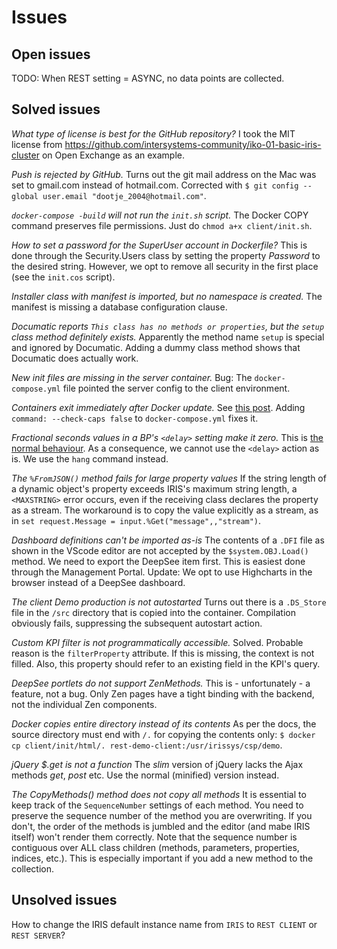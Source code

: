 # Issues

## Open issues

TODO: When REST setting = ASYNC, no data points are collected.

## Solved issues

*What type of license is best for the GitHub repository?*
I took the MIT license from <https://github.com/intersystems-community/iko-01-basic-iris-cluster>
on Open Exchange as an example.

*Push is rejected by GitHub.*
Turns out the git mail address on the Mac was set to gmail.com instead of hotmail.com.
Corrected with `$ git config --global user.email "dootje_2004@hotmail.com"`.

*`docker-compose -build` will not run the `init.sh` script.*
The Docker COPY command preserves file permissions. Just do `chmod a+x client/init.sh`.

*How to set a password for the SuperUser account in Dockerfile?*
This is done through the Security.Users class by setting the property *Password*
to the desired string.
However, we opt to remove all security in the first place (see the `init.cos` script).

*Installer class with manifest is imported, but no namespace is created.*
The manifest is missing a database configuration clause.

*Documatic reports `This class has no methods or properties`, but the `setup`
class method definitely exists.*
Apparently the method name `setup` is special and ignored by Documatic.
Adding a dummy class method shows that Documatic does actually work.

*New init files are missing in the server container.*
Bug: The `docker-compose.yml` file pointed the server config to the client environment.

*Containers exit immediately after Docker update.*
See [this post](https://community.intersystems.com/post/using-intersystems-iris-containers-docker-201014).
Adding `command: --check-caps false` to `docker-compose.yml` fixes it.

*Fractional seconds values in a BP's `<delay>` setting make it zero.*
This is [the normal behaviour](https://docs.intersystems.com/iris20222/csp/docbook/DocBook.UI.Page.cls?KEY=EBPLR_delay#EBPLR_delay_details).
As a consequence, we cannot use the `<delay>` action as is.
We use the `hang` command instead.

*The `%FromJSON()` method fails for large property values*
If the string length of a dynamic object's property exceeds IRIS's maximum string
length, a `<MAXSTRING>` error occurs,
even if the receiving class declares the property as a stream.
The workaround is to copy the value explicitly as a stream, as in
`set request.Message = input.%Get("message",,"stream")`.

*Dashboard definitions can't be imported as-is*
The contents of a `.DFI` file as shown in the VScode editor are not accepted by
the `$system.OBJ.Load()` method.
We need to export the DeepSee item first. This is easiest done through the
Management Portal.
Update: We opt to use Highcharts in the browser instead of a DeepSee dashboard.

*The client Demo production is not autostarted*
Turns out there is a `.DS_Store` file in the `/src` directory that is copied into
the container.
Compilation obviously fails, suppressing the subsequent autostart action.

*Custom KPI filter is not programmatically accessible.*
Solved. Probable reason is the `filterProperty` attribute. If this is missing,
the context is not filled.
Also, this property should refer to an existing field in the KPI's query.

*DeepSee portlets do not support ZenMethods.*
This is - unfortunately - a feature, not a bug.
Only Zen pages have a tight binding with the backend, not the individual Zen components.

*Docker copies entire directory instead of its contents*
As per the docs, the source directory must end with `/.` for copying the
contents only:
`$ docker cp client/init/html/. rest-demo-client:/usr/irissys/csp/demo`.

*jQuery $.get is not a function*
The *slim* version of jQuery lacks the Ajax methods *get*, *post* etc.
Use the normal (minified) version instead.

*The CopyMethods() method does not copy all methods*
It is essential to keep track of the `SequenceNumber` settings of each method.
You need to preserve the sequence number of the method you are overwriting.
If you don't, the order of the methods is jumbled and the editor (and mabe IRIS itself)
won't render them correctly.
Note that the sequence number is contiguous over ALL class children (methods, parameters,
properties, indices, etc.). This is especially important if you add a new method
to the collection.

## Unsolved issues

How to change the IRIS default instance name from `IRIS` to `REST CLIENT`
or `REST SERVER`?

